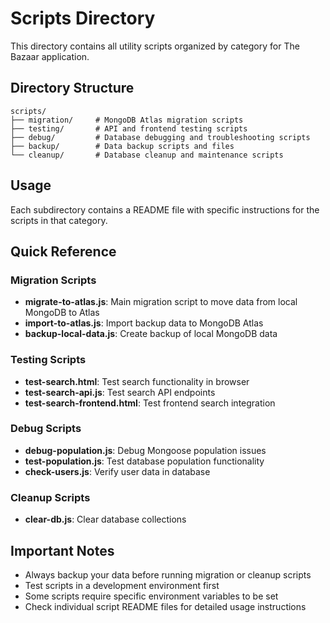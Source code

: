 # Scripts Directory

This directory contains all utility scripts organized by category for The Bazaar application.

## Directory Structure

```
scripts/
├── migration/     # MongoDB Atlas migration scripts
├── testing/       # API and frontend testing scripts
├── debug/         # Database debugging and troubleshooting scripts
├── backup/        # Data backup scripts and files
└── cleanup/       # Database cleanup and maintenance scripts
```

## Usage

Each subdirectory contains a README file with specific instructions for the scripts in that category.

## Quick Reference

### Migration Scripts
- **migrate-to-atlas.js**: Main migration script to move data from local MongoDB to Atlas
- **import-to-atlas.js**: Import backup data to MongoDB Atlas
- **backup-local-data.js**: Create backup of local MongoDB data

### Testing Scripts
- **test-search.html**: Test search functionality in browser
- **test-search-api.js**: Test search API endpoints
- **test-search-frontend.html**: Test frontend search integration

### Debug Scripts
- **debug-population.js**: Debug Mongoose population issues
- **test-population.js**: Test database population functionality
- **check-users.js**: Verify user data in database

### Cleanup Scripts
- **clear-db.js**: Clear database collections

## Important Notes

- Always backup your data before running migration or cleanup scripts
- Test scripts in a development environment first
- Some scripts require specific environment variables to be set
- Check individual script README files for detailed usage instructions
